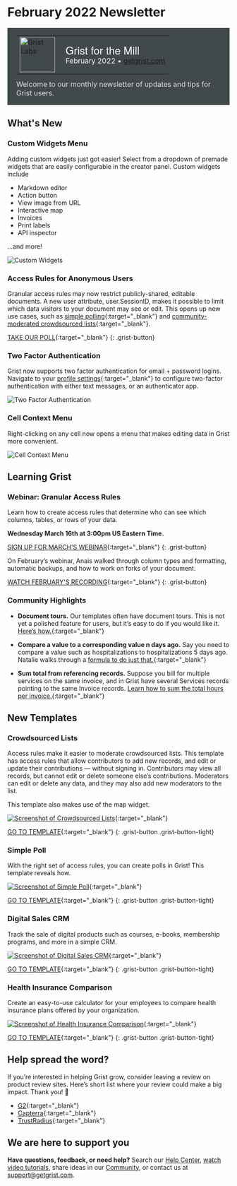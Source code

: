 # February 2022 Newsletter

<style>
  /* restore some poorly overridden defaults */
  .newsletter-header .table {
    background-color: initial;
    border: initial;
  }
  .newsletter-header .table > tbody > tr > td {
    padding: initial;
    border: initial;
    vertical-align: initial;
  }
  .newsletter-header img.header-img {
    padding: initial;
    max-width: initial;
    display: initial;
    padding: initial;
    line-height: initial;
    background-color: initial;
    border: initial;
    border-radius: initial;
    margin: initial;
  }

  /* copy newsletter styles, with a prefix for sufficient specificity */
  .newsletter-header .header {
    border: none;
    padding: 0;
    margin: 0;
  }
  .newsletter-header table > tbody > tr > td.header-image {
    width: 80px;
    padding-right: 16px;
  }
  .newsletter-header table > tbody > tr > td.header-text {
    background-color: #42494B;
    padding: 16px 20px;
  }
  .newsletter-header table.header-top {
    border: none;
    padding: 0;
    margin: 0;
    width: 100%;
  }
  .header-title {
    font-family: Helvetica Neue, Helvetica, Arial, sans-serif;
    font-size: 24px;
    line-height: 28px;
    color: #FFFFFF;
  }
  .header-month {
    color: #FFFFFF;
  }
  .header-welcome {
    margin-top: 12px;
    color: #FFFFFF;
  }
</style>
<div class="newsletter-header">
<table class="header" cellpadding="0" cellspacing="0" border="0"><tr>
  <td class="header-text">
    <table class="header-top"><tr>
      <td class="header-image">
        <a href="https://www.getgrist.com">
          <img class="header-img" srcimages/newsletters/grist-labs.png" width="80" height="80" alt="Grist Labs" border="0">
        </a>
      </td>
      <td class="header-top-text">
        <div class="header-title">Grist for the Mill</div>
        <div class="header-month">February 2022
          &#8226; <a href="https://www.getgrist.com/">getgrist.com</a></div>
      </td>
    </tr></table>
    <div class="header-welcome" style="color: #e0e0e0;">
      Welcome to our monthly newsletter of updates and tips for Grist users.
    </div>
  </td>
</tr></table>
</div>

## What's New

### Custom Widgets Menu

Adding custom widgets just got easier! Select from a dropdown of premade widgets that are easily configurable in the creator panel. Custom widgets include

* Markdown editor
* Action button
* View image from URL
* Interactive map
* Invoices
* Print labels
* API inspector

...and more!


![Custom Widgets](images/newsletters/2022-02/custom-widgets.gif)

### Access Rules for Anonymous Users

Granular access rules may now restrict publicly-shared, editable documents. A new user attribute, user.SessionID, makes it possible to limit which data visitors to your document may see or edit. This opens up new use cases, such as [simple polling](https://templates.getgrist.com/jd234iH1zDsL/Simple-Poll){:target="\_blank"} and [community-moderated crowdsourced lists](https://templates.getgrist.com/dKztiPYamcCp/Crowdsourced-List/p/1){:target="\_blank"}. 

[TAKE OUR POLL](https://templates.getgrist.com/jd234iH1zDsL/Simple-Poll){:target="\_blank"}
{: .grist-button}

### Two Factor Authentication

Grist now supports two factor authentication for email + password logins. Navigate to your [profile settings](https://docs.getgrist.com/account){:target="\_blank"} to configure two-factor authentication with either text messages, or an authenticator app.

![Two Factor Authentication](images/newsletters/2022-02/2fa.png)

### Cell Context Menu

Right-clicking on any cell now opens a menu that makes editing data in Grist more convenient. 

![Cell Context Menu](images/newsletters/2022-02/cell-context.png)

## Learning Grist

### Webinar: Granular Access Rules

Learn how to create access rules that determine who can see which columns, tables, or rows of your data.

**Wednesday March 16th at 3:00pm US Eastern Time.**

[SIGN UP FOR MARCH'S WEBINAR](https://www.getgrist.com/learn-grist-webinar/){:target="\_blank"}
{: .grist-button}

On February’s webinar, Anais walked through column types and formatting, automatic backups, and how to work on forks of your document.

[WATCH FEBRUARY'S RECORDING](https://www.youtube.com/watch?v=bOx2ONlwkvY){:target="\_blank"}
{: .grist-button}

### Community Highlights

* **Document tours.** Our templates often have document tours. This is not yet a polished feature for users, but it’s easy to do if you would like it. [Here’s how.](https://community.getgrist.com/t/creating-document-tours/){:target="\_blank"}

* **Compare a value to a corresponding value n days ago.** Say you need to compare a value such as hospitalizations to hospitalizations 5 days ago. Natalie walks through a [formula to do just that.](https://community.getgrist.com/t/formula-for-offset-sort-of-formula/){:target="\_blank"}

* **Sum total from referencing records.** Suppose you bill for multiple services on the same invoice, and in Grist have several Services records pointing to the same Invoice records. [Learn how to sum the total hours per invoice.](https://community.getgrist.com/t/create-an-aggregated-of-a-field-in-a-linked-table/){:target="\_blank"}

## New Templates

### Crowdsourced Lists

Access rules make it easier to moderate crowdsourced lists. This template has access rules that allow contributors to add new records, and edit or update their contributions — without signing in. Contributors may view all records, but cannot edit or delete someone else’s contributions. Moderators can edit or delete any data, and they may also add new moderators to the list. 

This template also makes use of the map widget. 


[![Screenshot of Crowdsourced Lists](images/newsletters/2022-02/crowdsourced-lists.png)](https://templates.getgrist.com/dKztiPYamcCp/Crowdsourced-List/p/1){:target="\_blank"}

[GO TO TEMPLATE](https://templates.getgrist.com/dKztiPYamcCp/Crowdsourced-List/p/1){:target="\_blank"}
{: .grist-button .grist-button-tight}

### Simple Poll

With the right set of access rules, you can create polls in Grist! This template reveals how.

[![Screenshot of Simple Poll](images/newsletters/2022-02/simple-poll.png)](https://templates.getgrist.com/jd234iH1zDsL/Simple-Poll){:target="\_blank"}

[GO TO TEMPLATE](https://templates.getgrist.com/jd234iH1zDsL/Simple-Poll){:target="\_blank"}
{: .grist-button .grist-button-tight}

### Digital Sales CRM

Track the sale of digital products such as courses, e-books, membership programs, and more in a simple CRM.

[![Screenshot of Digital Sales CRM](images/newsletters/2022-02/digital-sales-crm.png)](https://templates.getgrist.com/eVgQezBkmQVc/Digital-Sales-CRM){:target="\_blank"}

[GO TO TEMPLATE](https://templates.getgrist.com/eVgQezBkmQVc/Digital-Sales-CRM){:target="\_blank"}
{: .grist-button .grist-button-tight}

### Health Insurance Comparison

Create an easy-to-use calculator for your employees to compare health insurance plans offered by your organization.

[![Screenshot of Health Insurance Comparison](images/newsletters/2022-02/health-insurance-comparison.png)](https://templates.getgrist.com/6stpLB6PR6bR/Health-Insurance-Plan-Comparison/){:target="\_blank"}

[GO TO TEMPLATE](https://templates.getgrist.com/6stpLB6PR6bR/Health-Insurance-Plan-Comparison/){:target="\_blank"}
{: .grist-button .grist-button-tight}

## Help spread the word?
If you’re interested in helping Grist grow, consider leaving a review on product review sites. Here’s  short list where your review could make a big impact. Thank you! 🙏


* [G2](https://www.g2.com/products/grist/){:target="\_blank"}
* [Capterra](https://www.capterra.com/p/232821/Grist/){:target="\_blank"}
* [TrustRadius](https://www.trustradius.com/products/grist/){:target="\_blank"}

## We are here to support you

**Have questions, feedback, or need help?** Search our [Help Center](../en/index.md), [watch video
tutorials](https://www.youtube.com/channel/UCx0ioQrrC-bIrkmZ7ZULr0g/playlists), share ideas in our
[Community](https://community.getgrist.com), or contact us at <support@getgrist.com>.